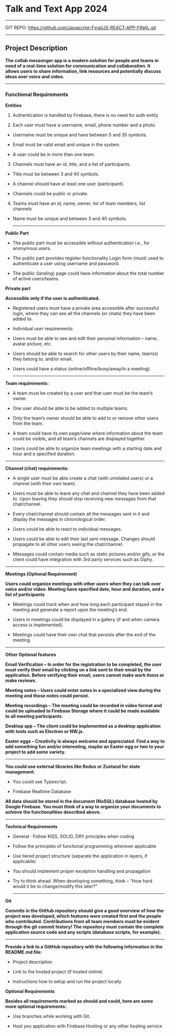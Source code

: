 
# Talk and Text App 2024

---

GIT REPO:    https://github.com/Javascript-Final/JS-REACT-APP-FINAL.git

---


## Project Description


**The collab messenger app is a modern solution for people and teams in need of a real-time solution for communication and collaboration. It allows users to share information, link resources and potentially discuss ideas over voice and video.**

---

### Functional Requirements

**Entities**


 1. Authentication is handled by Firebase, there is no need for auth entity

 2. Each user must have a username, email, phone number and a photo.

 * Username must be unique and have between 5 and 35 symbols.

 * Email must be valid email and unique in the system.

 * A user could be in more than one team.

 3. Channels must have an id, title, and a list of participants.

 * Title must be between 3 and 40 symbols.

 * A channel should have at least one user (participant).

 * Channels could be public or private.

4. Teams must have an id, name, owner, list of team members, list channels

* Name must be unique and between 3 and 40 symbols.

  ---


**Public Part**


* The public part must be accessible without authentication i.e., for anonymous users.

* The public part provides register functionality Login form (must) used to authenticate a user using username and password.

* The public (landing) page could have information about the total number of active users/teams.

**Private part**


**Accessible only if the user is authenticated.**

* Registered users must have a private area accessible after successful login, where they can see all the channels (or chats) they have been added to.

* Individual user requirements:

* Users must be able to see and edit their personal information – name, avatar picture, etc.

* Users should be able to search for other users by their name, team(s) they belong to, and/or email.

* Users could have a status (online/offline/busy/away/in a meeting).

  ---
  

**Team requirements:**


* A team must be created by a user and that user must be the team’s owner.

* One user should be able to be added to multiple teams.

* Only the team’s owner should be able to add to or remove other users from the team.

* A team could have its own page/view where information about the team could be visible, and all team’s channels are displayed together.

* Users could be able to organize team meetings with a starting date and hour and a specified duration.

 ---

**Channel (chat) requirements:**

* A single user must be able create a chat (with unrelated users) or a channel (with their own team).

* Users must be able to leave any chat and channel they have been added to. Upon leaving they should stop receiving new messages from that chat/channel.

* Every chat/channel should contain all the messages sent in it and display the messages in chronological order.

* Users could be able to react to individual messages.

* Users could be able to edit their last sent message. Changes should propagate to all other users seeing the chat/channel.

* Messages could contain media such as static pictures and/or gifs, or the client could have integration with 3rd party services such as Giphy.

 ---

**Meetings (Optional Requirement)**


**Users could organize meetings with other users when they can talk over voice and/or video. Meeting have specified date, hour and duration, and a list of participants**

* Meetings could track when and how long each participant stayed in the meeting and generate a report upon the meeting’s end.

* Users in meetings could be displayed in a gallery (if and when camera access is implemented).

* Meetings could have their own chat that persists after the end of the meeting.

 ---


**Other Optional features**

**Email Verification – In order for the registration to be completed, the user must verify their email by clicking on a link sent to their email by the application. Before verifying their email, users cannot make work items or make reviews.**

**Meeting notes – Users could enter notes in a specialized view during the meeting and those notes could persist.**

**Meeting recordings – The meeting could be recorded in video format and could be uploaded to Firebase Storage where it could be made available to all meeting participants.**

**Desktop app – The client could be implemented as a desktop application with tools such as Electron or NW.js.**

**Easter eggs – Creativity is always welcome and appreciated. Find a way to add something fun and/or interesting, maybe an Easter egg or two to your project to add some variety.**

---

**You could use external libraries like Redux or Zustand for state management.**

* You could use Typescript.

* Firebase Realtime Database

**All data should be stored in the document (NoSQL) database hosted by Google Firebase. You must think of a way to organize your documents to achieve the functionalities described above.**

---

**Technical Requirements**

* General · Follow KISS, SOLID, DRY principles when coding

* Follow the principles of functional programming wherever applicable

* Use tiered project structure (separate the application in layers, if applicable)

* You should implement proper exception handling and propagation

* Try to think ahead. When developing something, think – “How hard would it be to change/modify this later?”

  ---


**Git**

**Commits in the GitHub repository should give a good overview of how the project was developed, which features were created first and the people who contributed. Contributions from all team members must be evident through the git commit history! The repository must contain the complete application source code and any scripts (database scripts, for example).**

---


**Provide a link to a GiitHub repository with the following information in the README.md file:**

* Project description

* Link to the hosted project (if hosted online)

* Instructions how to setup and run the project locally
  

**Optional Requirements**


**Besides all requirements marked as should and could, here are some more optional requirements:**

* Use branches while working with Git.

* Host you application with Firebase Hosting or any other hosting service

